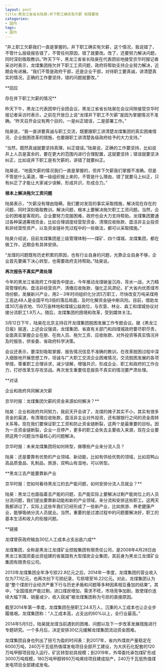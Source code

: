 ```yaml
---
layout: post
title:黑龙江省省长陆昊:井下职工确实有欠薪 知错要改
categories:
- 国内
tags:
- 国内
---
```


“井上职工欠薪我们一直是掌握的。井下职工确实有欠薪，这个情况，我说错了，不管什么层级报告错了，不管任何原因，错了就要改。改了，还要努力解决问题，同时深刻吸取教训。”昨天下午，黑龙江省省长陆昊在代表团驻地接受京华时报记者采访时表示，龙煤集团拖欠井下职工工资问题，政府将帮助支持企业努力解决，近期会有进展。“我们不管是政府干部，还是企业干部，对待职工要真诚，讲清楚真实的情况，正确的工作要坚持，错的问题就要改。”

**回应

存在井下职工欠薪的情况**

昨天下午，黑龙江代表团举行全团会议，黑龙江省省长陆昊在会议间隙接受京华时报记者采访时表示，之前在开放日上说“龙煤井下职工不欠薪”是因为掌握情况不准确。“昨天召开会议有两个目的，一是纠正错误，二是部署工作。”

陆昊说，“我一直讲要真诚与职工交流，既要跟职工讲清楚龙煤集团的真实困难情况、企业脱困改革的措施，也要跟职工讲清楚各级政府给予的大力支持。”

“当然，既然真诚就要坚持真理，纠正错误。”陆昊说，正确的工作要坚持，比如说井上人员是富余的，要在更大的范围内进行合理配置，这就要坚持；错误就要坚决纠正，比如说井下职工是有欠薪的，讲错了就要纠正。

陆昊说，“地面欠薪的情况我们一直是掌握的，但井下欠薪我们掌握不准确。但是不管是什么渠道，哪一级组织报上来的，不管是什么理由，错了就要马上纠正，只有纠正了才能让大家减少误解，形成共识，形成合力。”

**根本上解决拖欠工资问题**

陆昊表示，“欠薪没有理由隐瞒，我们要对发现的事实采取措施，解决现在存在的问题，同时深刻吸取教训。解决问题，根本上要解决拖欠职工工资问题。当然，企业的困难是客观的。企业要努力克服困难，政府也会大力支持帮助。龙煤集团要通过各种渠道筹措资金，比如合理调度经营型资金、清理应收账款、盘活非主业投资和非经营性资产，以及资金链补充过程中的一些做法，都可以采取措施。”

陆昊介绍说，目前龙煤集团是三级管理体制——煤矿、四个煤城、龙煤集团，都在做工作，近期会有具体安排。

“龙煤的问题既有历史积累的原因，也有行业自身的问题，光靠企业自身不够，企业首先要痛下决心转型，也需要政府支持帮助。”陆昊说。

**再次报告不真实严肃处理**

今年的黑龙江省政府工作报告中提出，今年推动龙煤破釜沉舟、背水一战，大力精简管理机构、盘活非经营资产、清缴应收账款、强化正风肃纪，扩大省内优质煤市场份额，发展新兴产业，用2－3年时间组织化分流5万职工，尽快改变万吨采煤用工高达48人是全国平均3倍的落后局面，及时化解资金链中断风险。目前，借助龙煤30万亩农地、150万亩林地和煤城公益岗位，与农垦、林业、森工和煤城协议对接分流职工1.9万人。随后，龙煤集团的困境和改革，受到媒体关注。

3月12日下午，陆昊在北京主持召开龙煤集团脱困发展工作专题会议。据《黑龙江日报》报道，上述会议强调，龙煤集团、省直有关部门和四煤城政府要尽职尽责，全面真实掌握企业在册、在岗人员、拖欠工资、应收账款、对外投资等真实情况并及时报告，供省委、省政府科学决策。

会议还表示，要深刻吸取掌握、报告情况信息不准确的教训，在改革脱困过程中深入细致地开展思想工作，坦诚与广大职工交流企业困难情况，交流脱困发展的各项举措，尊重职工合理诉求，减少误解，增强共识，形成企业、职工和政府的工作合力，打好改革生存攻坚战。再次发生重要信息报告不真实的情况要严肃处理。

**对话

企业和政府共同解决欠薪

京华时报：龙煤集团欠薪的资金来源如何解决？**

陆昊：企业和政府共同努力，我前天开会讲了，龙煤的摊子其实不小，其实有很多资金的渠道，有清理应收账款，盘活非主业对外投资，还有跟银行之间的资金周转关系等。现在我们要保证职工工资和防止资金链断裂，这两个是最重要的目标。因为一旦资金链断裂，企业一旦停产，更多的职工会失去主要收入来源，现在企业要把这两个问题当作最核心的问题解决。

京华时报：未来龙煤集团将如何转型，做哪些产业来分流人员？

陆昊：还是要靠有优势的产业领域、新动能，比如有供给优势的领域，比如双鸭山高品质食品、乳制品，旅游，双鸭山有湿地，可以转型。

**黑龙江去产能要靠新产业

京华时报：您如何看待黑龙江的去产能问题，如何安排分流人员就业？**

陆昊：黑龙江也面临着去产能的问题，去产能实际上要解决过剩产能岗位上的人员分流问题，我们提出要靠新动能和新的产业领域，来分流和安排这些职工。这两天我都讲过了，实际上这些年我们已经形成了一些新产业，比如旅游、养老健康产业，能够吸纳分流人员就业。当然，重要的是过渡过程中的问题要解决好，职工的基本生活和收入的衔接问题。

**链接

龙煤曾获政府输血30亿人工成本占支出逾六成**

龙煤集团，全称是黑龙江龙煤矿业控股集团有限责任公司，是2008年4月28日由黑龙江省国资委出资组建的省属国有大型煤炭企业集团，其前身为黑龙江龙煤矿业集团有限责任公司。

2013年龙煤集团全年净亏损22.8亿元之后，2014年一季度，龙煤集团的营业收入仅为77.1亿元，也再次创下亏损纪录，亏损增至16.22亿元。对此，龙煤集团认为是“整个煤炭行业经济严重下行与历史矛盾和问题等多种因素相互叠加的结果”。其中，“全国煤炭产能过剩，进口煤炭增加，需求不旺，市场竞争加剧，致使煤价连续大幅下降，销量减少，收入锐减”被龙煤集团称为亏损的直接原因。


截至2014年第一季度，龙煤集团在册职工24.8万人，沉重的人工成本也让企业步履维艰。龙煤集团称：“人工成本高，占支出的60%以上，全行业最高。”

2014年5月5日，陆昊就龙煤当前遇到的困难、问题以及下一步改革发展措施进行专题研究。一个多月后，决定安排30亿元缓解龙煤集团流动资金困难。

龙煤集团自身也列出了扭亏为盈的时间表：到2017年，省内外煤炭产量稳定在6000万吨，240万千瓦低热值煤发电项目全部开工建设，为大庆石化配套的120万吨甲醇项目投入运行，矿区转型初具规模；到2019年，外埠委托承包煤矿形成3000万吨规模，180万吨甲醇转60万吨烯烃项目建成投产，240万千瓦低热值煤发电项目全部建成发电。